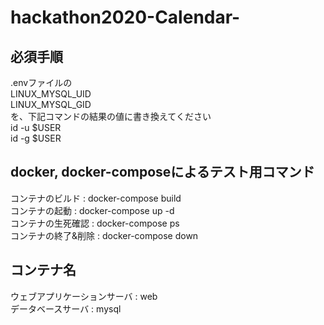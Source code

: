 # hackathon2020-Calendar-

## 必須手順  
.envファイルの  
LINUX_MYSQL_UID  
LINUX_MYSQL_GID  
を、下記コマンドの結果の値に書き換えてください  
id -u $USER  
id -g $USER  

## docker, docker-composeによるテスト用コマンド  
コンテナのビルド : docker-compose build  
コンテナの起動 : docker-compose up -d  
コンテナの生死確認 : docker-compose ps  
コンテナの終了&削除 : docker-compose down

## コンテナ名  
ウェブアプリケーションサーバ : web  
データベースサーバ : mysql  
